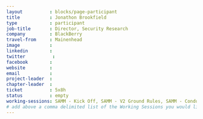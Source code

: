 ```yaml
---
layout          : blocks/page-participant
title           : Jonathon Brookfield
type            : participant
job-title       : Director, Security Research
company         : BlackBerry
travel-from     : Mainenhead
image           :
linkedin        :
twitter          :
facebook        :
website         :
email           :
project-leader  :
chapter-leader  :
ticket          : 5x8h
status          : empty
working-sessions: SAMM - Kick Off, SAMM - V2 Ground Rules, SAMM - Conducting Assessments, Threat Modeling Diagramming Techniques, Threat Modeling Where do I Start?, Hands on Threat Modeling Juice Shop (Architecture), Hands on Threat Modeling Juice Shop (Deployment & Operations), Hands on Threat Modeling Juice Shop (New features), Hands on Threat Modeling Juice Shop (Purchase workflow), Hands on Threat Modeling Juice Shop (Attacking 1), Security Guidance and Feedback in IDE, Software Defined Everything (SDx), Threat Modeling Scaling and Security Champions, Securing Legacy Applications, Hands on Threat Modeling Juice Shop (Attacking 2), Teaching Attacker perspective to Developers, Threat Modeling Cloud Migrations, Threat Modeling IoT Devices, Machine Learning and Security, Scaling Static Analysis Reviews and Deployments
# add above a comma delimited list of the Working Sessions you would like to attend (use the session's title)
---
```


<!-- put more details about participant here -->
